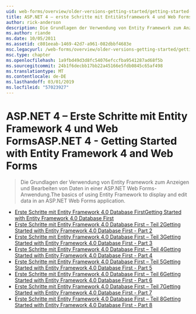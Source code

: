 ```yaml
---
uid: web-forms/overview/older-versions-getting-started/getting-started-with-ef/index
title: ASP.NET 4 – erste Schritte mit Entitätsframework 4 und Web Forms | Microsoft-Dokumentation
author: rick-anderson
description: Die Grundlagen der Verwendung von Entity Framework zum Anzeigen und Bearbeiten von Daten in einer ASP.NET Web Forms-Anwendung.
ms.author: riande
ms.date: 10/05/2011
ms.assetid: c801eeab-1469-42d7-a961-082dbbf4683e
msc.legacyurl: /web-forms/overview/older-versions-getting-started/getting-started-with-ef
msc.type: chapter
ms.openlocfilehash: 1a9fbd49d3d8fc54076efccfba9541287ad68f5b
ms.sourcegitcommit: 24b1f6decbb17bb22a45166e5fdb0845c65af498
ms.translationtype: MT
ms.contentlocale: de-DE
ms.lasthandoff: 03/01/2019
ms.locfileid: "57023927"
---
```

<a name="aspnet-4---getting-started-with-entity-framework-4-and-web-forms"></a><span data-ttu-id="a2d94-103">ASP.NET 4 – Erste Schritte mit Entity Framework 4 und Web Forms</span><span class="sxs-lookup"><span data-stu-id="a2d94-103">ASP.NET 4 - Getting Started with Entity Framework 4 and Web Forms</span></span>
====================
> <span data-ttu-id="a2d94-104">Die Grundlagen der Verwendung von Entity Framework zum Anzeigen und Bearbeiten von Daten in einer ASP.NET Web Forms-Anwendung.</span><span class="sxs-lookup"><span data-stu-id="a2d94-104">The basics of using Entity Framework to display and edit data in an ASP.NET Web Forms application.</span></span>


- [<span data-ttu-id="a2d94-105">Erste Schritte mit Entity Framework 4.0 Database First</span><span class="sxs-lookup"><span data-stu-id="a2d94-105">Getting Started with Entity Framework 4.0 Database First</span></span>](the-entity-framework-and-aspnet-getting-started-part-1.md)
- [<span data-ttu-id="a2d94-106">Erste Schritte mit Entity Framework 4.0 Database First – Teil 2</span><span class="sxs-lookup"><span data-stu-id="a2d94-106">Getting Started with Entity Framework 4.0 Database First - Part 2</span></span>](the-entity-framework-and-aspnet-getting-started-part-2.md)
- [<span data-ttu-id="a2d94-107">Erste Schritte mit Entity Framework 4.0 Database First – Teil 3</span><span class="sxs-lookup"><span data-stu-id="a2d94-107">Getting Started with Entity Framework 4.0 Database First - Part 3</span></span>](the-entity-framework-and-aspnet-getting-started-part-3.md)
- [<span data-ttu-id="a2d94-108">Erste Schritte mit Entity Framework 4.0 Database First – Teil 4</span><span class="sxs-lookup"><span data-stu-id="a2d94-108">Getting Started with Entity Framework 4.0 Database First - Part 4</span></span>](the-entity-framework-and-aspnet-getting-started-part-4.md)
- [<span data-ttu-id="a2d94-109">Erste Schritte mit Entity Framework 4.0 Database First – Teil 5</span><span class="sxs-lookup"><span data-stu-id="a2d94-109">Getting Started with Entity Framework 4.0 Database First - Part 5</span></span>](the-entity-framework-and-aspnet-getting-started-part-5.md)
- [<span data-ttu-id="a2d94-110">Erste Schritte mit Entity Framework 4.0 Database First – Teil 6</span><span class="sxs-lookup"><span data-stu-id="a2d94-110">Getting Started with Entity Framework 4.0 Database First - Part 6</span></span>](the-entity-framework-and-aspnet-getting-started-part-6.md)
- [<span data-ttu-id="a2d94-111">Erste Schritte mit Entity Framework 4.0 Database First – Teil 7</span><span class="sxs-lookup"><span data-stu-id="a2d94-111">Getting Started with Entity Framework 4.0 Database First - Part 7</span></span>](the-entity-framework-and-aspnet-getting-started-part-7.md)
- [<span data-ttu-id="a2d94-112">Erste Schritte mit Entity Framework 4.0 Database First – Teil 8</span><span class="sxs-lookup"><span data-stu-id="a2d94-112">Getting Started with Entity Framework 4.0 Database First - Part 8</span></span>](the-entity-framework-and-aspnet-getting-started-part-8.md)
